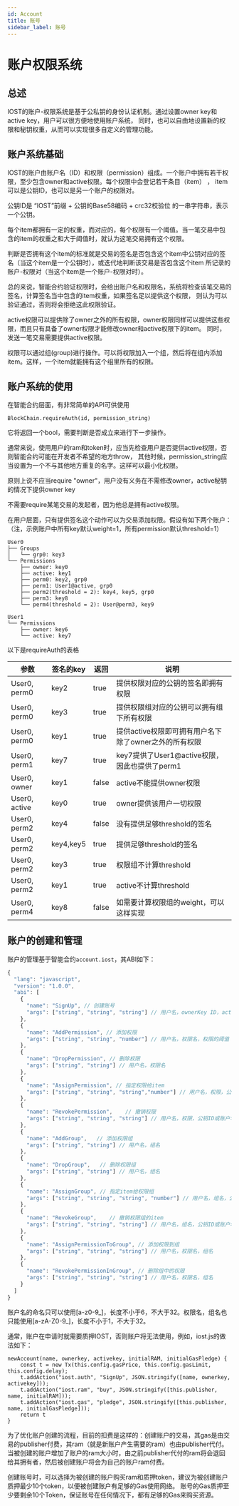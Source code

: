 ```yaml
---
id: Account
title: 账号
sidebar_label: 账号
---
```


# 账户权限系统
## 总述
IOST的账户-权限系统是基于公私钥的身份认证机制。通过设置owner key和active key，用户可以很方便地使用账户系统，
同时，也可以自由地设置新的权限和秘钥权重，从而可以实现很多自定义的管理功能。

## 账户系统基础
IOST的账户由账户名（ID）和权限（permission）组成。一个账户中拥有若干权限，至少包含owner和active权限。每个权限中会登记若干条目（item）
， item可以是公钥ID，也可以是另一个账户的权限对。

公钥ID是 “IOST”前缀 + 公钥的Base58编码 + crc32校验位 的一串字符串，表示一个公钥。

每个item都拥有一定的权重，而对应的，每个权限有一个阈值。当一笔交易中包含的item的权重之和大于阈值时，就认为这笔交易拥有这个权限。

判断是否拥有这个item的标准就是交易的签名是否包含这个item中公钥对应的签名（当这个item是一个公钥时），或迭代地判断该交易是否包含这个item
所记录的账户-权限对（当这个item是一个账户-权限对时）。

总的来说，智能合约验证权限时，会给出账户名和权限名，系统将检查该笔交易的签名，计算签名当中包含的item权重，如果签名足以提供这个权限，
则认为可以验证通过，否则将会拒绝这此权限验证。

active权限可以提供除了owner之外的所有权限，owner权限同样可以提供这些权限，而且只有具备了owner权限才能修改owner和active权限下的item。
同时，发送一笔交易需要提供active权限。

权限可以通过组(group)进行操作。可以将权限加入一个组，然后将在组内添加item。这样，一个item就能拥有这个组里所有的权限。

## 账户系统的使用

在智能合约层面，有非常简单的API可供使用
```
BlockChain.requireAuth(id, permission_string)
```
它将返回一个bool，需要判断是否成立来进行下一步操作。

通常来说，使用用户的ram和token时，应当先检查用户是否提供active权限，否则智能合约可能在开发者不希望的地方throw，
其他时候，permission_string应当设置为一个不与其他地方重复的名字。这样可以最小化权限。

原则上说不应当require "owner"，用户没有义务在不需修改owner，active秘钥的情况下提供owner key

不需要require某笔交易的发起者，因为他总是拥有active权限。

在用户层面，只有提供签名这个动作可以为交易添加权限。假设有如下两个账户：
（注，示例账户中所有key默认weight=1，所有permission默认threshold=1）

```
User0
├── Groups
│   └── grp0: key3
└── Permissions
    ├── owner: key0
    ├── active: key1
    ├── perm0: key2, grp0
    ├── perm1: User1@active, grp0
    ├── perm2(threshold = 2): key4, key5, grp0
    ├── perm3: key8
    └── perm4(threshold = 2): User@perm3, key9

User1
└── Permissions
    ├── owner: key6
    └── active: key7

```
以下是requireAuth的表格

| 参数          | 签名的key |  返回  | 说明  |
| --------     | -------- | ----   | ---- |
| User0, perm0 | key2     | true | 提供权限对应的公钥的签名即拥有权限 |
| User0, perm0 | key3     | true | 提供权限组对应的公钥可以拥有组下所有权限 |
| User0, perm0 | key1     | true | 提供active权限即可拥有用户名下除了owner之外的所有权限 |
| User0, perm1 | key7     | true | key7提供了User1@active权限，因此也提供了perm1 |
| User0, owner | key1     | false | active不能提供owner权限 |
| User0, active | key0     | true | owner提供该用户一切权限 |
| User0, perm2 | key4     | false | 没有提供足够threshold的签名 |
| User0, perm2 | key4,key5 | true | 提供足够threshold的签名 |
| User0, perm2 | key3     | true | 权限组不计算threshold |
| User0, perm2 | key1     | true | active不计算threshold |
| User0, perm4 | key8     | false | 如需要计算权限组的weight，可以这样实现 |

## 账户的创建和管理

账户的管理基于智能合约```account.iost```，其ABI如下：

```javascript
{
  "lang": "javascript",
  "version": "1.0.0",
  "abi": [
    {
      "name": "SignUp", // 创建账号
      "args": ["string", "string", "string"] // 用户名，ownerKey ID，activeKey ID
    },
    {
      "name": "AddPermission", // 添加权限
      "args": ["string", "string", "number"] // 用户名，权限名，权限的阈值
    },
    {
      "name": "DropPermission", // 删除权限
      "args": ["string", "string"] // 用户名，权限名
    },
    {
      "name": "AssignPermission", // 指定权限给item
      "args": ["string", "string", "string","number"] // 用户名，权限，公钥ID或账户名@权限名，权重
    },
    {
      "name": "RevokePermission",	 // 撤销权限
      "args": ["string", "string", "string"] // 用户名，权限，公钥ID或账户名@权限名
    },
    {
      "name": "AddGroup",	// 添加权限组
      "args": ["string", "string"] // 用户名，组名
    },
    {
      "name": "DropGroup",	 // 删除权限组
      "args": ["string", "string"] // 用户名，组名
    },
    {
      "name": "AssignGroup", // 指定item给权限组
      "args": ["string", "string", "string", "number"] // 用户名，组名，公钥ID或账户名@权限名，权重
    },
    {
      "name": "RevokeGroup",	// 撤销权限组的item
      "args": ["string", "string", "string"] // 用户名，组名，公钥ID或账户名@权限名
    },
    {
      "name": "AssignPermissionToGroup", // 添加权限到组
      "args": ["string", "string", "string"] // 用户名，权限名，组名
    },
    {
      "name": "RevokePermissionInGroup", // 删除组中的权限
      "args": ["string", "string", "string"] // 用户名，权限名，组名
    }
  ]
}
```

账户名的命名只可以使用[a-z0-9\_]，长度不小于6，不大于32。权限名，组名也只能使用[a-zA-Z0-9\_]，长度不小于1，不大于32。

通常，账户在申请时就需要质押IOST，否则账户将无法使用，例如，iost.js的做法如下：

```
newAccount(name, ownerkey, activekey, initialRAM, initialGasPledge) {
    const t = new Tx(this.config.gasPrice, this.config.gasLimit, this.config.delay);
    t.addAction("iost.auth", "SignUp", JSON.stringify([name, ownerkey, activekey]));
    t.addAction("iost.ram", "buy", JSON.stringify([this.publisher, name, initialRAM]));
    t.addAction("iost.gas", "pledge", JSON.stringify([this.publisher, name, initialGasPledge]));
    return t
}
```

为了优化账户创建的流程，目前的扣费是这样的：创建账户的交易，其gas是由交易的publisher付费，其ram（就是新账户产生需要的ram）也由publisher代付。
当被创建的账户增加了账户的ram大小时，由之前publisher代付的ram将会退回给其拥有者，然后被创建账户将会为自己的账户ram付费。

创建账号时，可以选择为被创建的账户购买ram和质押token，建议为被创建账户质押最少10个token，以便被创建账户有足够的Gas使用网络。
账号的Gas质押至少要剩余10个Token，保证账号在任何情况下，都有足够的Gas来购买资源。

